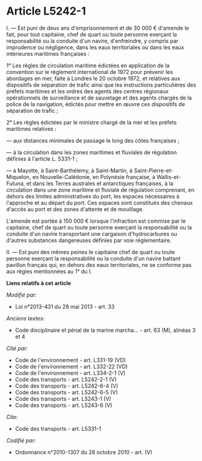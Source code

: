 # Article L5242-1

I. ― Est puni de deux ans d'emprisonnement et de 30 000 € d'amende le fait, pour tout capitaine, chef de quart ou toute
personne exerçant la responsabilité ou la conduite d'un navire, d'enfreindre, y compris par imprudence ou négligence, dans
les eaux territoriales ou dans les eaux intérieures maritimes françaises : 

1° Les règles de circulation maritime édictées en application de la convention sur le règlement international de 1972 pour
prévenir les abordages en mer, faite à Londres le 20 octobre 1972, et relatives aux dispositifs de séparation de trafic ainsi
que les instructions particulières des préfets maritimes et les ordres des agents des centres régionaux opérationnels de
surveillance et de sauvetage et des agents chargés de la police de la navigation, édictés pour mettre en œuvre ces
dispositifs de séparation de trafic ; 

2° Les règles édictées par le ministre chargé de la mer et les préfets maritimes relatives : 

― aux distances minimales de passage le long des côtes françaises ; 

― à la circulation dans les zones maritimes et fluviales de régulation définies à l'article L. 5331-1 ; 

― à Mayotte, à Saint-Barthélemy, à Saint-Martin, à Saint-Pierre-et-Miquelon, en Nouvelle-Calédonie, en Polynésie française, à
Wallis-et-Futuna, et dans les Terres australes et antarctiques françaises, à la circulation dans une zone maritime et
fluviale de régulation comprenant, en dehors des limites administratives du port, les espaces nécessaires à l'approche et au
départ du port. Ces espaces sont constitués des chenaux d'accès au port et des zones d'attente et de mouillage. 

L'amende est portée à 150 000 € lorsque l'infraction est commise par le capitaine, chef de quart ou toute personne exerçant
la responsabilité ou la conduite d'un navire transportant une cargaison d'hydrocarbures ou d'autres substances dangereuses
définies par voie réglementaire. 

II. ― Est puni des mêmes peines le capitaine chef de quart ou toute personne exerçant la responsabilité ou la conduite d'un
navire battant pavillon français qui, en dehors des eaux territoriales, ne se conforme pas aux règles mentionnées au 1° du I.

**Liens relatifs à cet article**

_Modifié par_:

  - Loi n°2013-431 du 28 mai 2013 - art. 33

_Anciens textes_:

  - Code disciplinaire et pénal de la marine marcha... - art. 63 (M), alinéas 3 et 4

_Cité par_:

  - Code de l'environnement - art. L331-19 (VD)
  - Code de l'environnement - art. L332-22 (VD)
  - Code de l'environnement - art. L334-2-1 (V)
  - Code des transports - art. L5242-2-1 (V)
  - Code des transports - art. L5242-6-4 (V)
  - Code des transports - art. L5242-6-5 (V)
  - Code des transports - art. L5243-1 (V)
  - Code des transports - art. L5243-6 (V)

_Cite_:

  - Code des transports - art. L5331-1

_Codifié par_:

  - Ordonnance n°2010-1307 du 28 octobre 2010 - art. (V)
